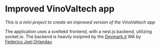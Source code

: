 # Improved VinoValtech app

*This is a mini project to create an improved version of the VinoValtech app*

The application uses a sveltekit frontend, with a nest.js backend, utilizing socket.io. The backend is heavily insipired by the [Devmark.it](https://github.com/Fedeorlandau/devmark.it-core) WA by [
Federico Joel Orlandau](https://github.com/Fedeorlandau)